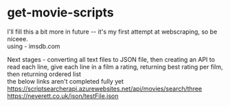 # get-movie-scripts

I'll fill this a bit more in future -- it's my first attempt at webscraping, so be niceee.  
using - imsdb.com  
  
Next stages - converting all text files to JSON file, then creating an API to read each line, give each line in a film a rating, returning best rating per film, then returning ordered list  
the below links aren't completed fully yet  
https://scriptsearcherapi.azurewebsites.net/api/movies/search/three  
https://neverett.co.uk/json/testFile.json  
